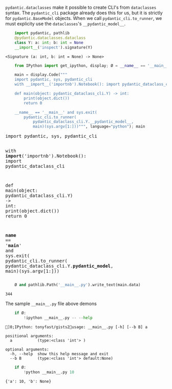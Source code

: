 `pydantic.dataclasses` make it possible to create CLI's from `dataclasses` syntax.  The `pydantic_cli` package already does this for us, but it is strictly for `pydantic.BaseModel` objects.  When we call `pydantic_cli.to_runner`, we must explicity use the `dataclasses`'s `__pydantic_model__`.


```python
    import pydantic, pathlib
    @pydantic.dataclasses.dataclass
    class Y: a: int; b: int = None
    __import__('inspect').signature(Y)
```




    <Signature (a: int, b: int = None) -> None>




```python
    from IPython import get_ipython, display; Ø = __name__ == '__main__'
```


```python
    main = display.Code("""
    import pydantic, sys, pydantic_cli
    with __import__('importnb').Notebook(): import pydantic_dataclass_cli

    def main(object: pydantic_dataclass_cli.Y) -> int:
        print(object.dict())
        return 0

    __name__ == '__main__' and sys.exit(
        pydantic_cli.to_runner(
            pydantic_dataclass_cli.Y.__pydantic_model__, 
            main)(sys.argv[1:]))""", language="python"); main
```




<style>.output_html .hll { background-color: #ffffcc }
.output_html  { background: #f8f8f8; }
.output_html .c { color: #408080; font-style: italic } /* Comment */
.output_html .err { border: 1px solid #FF0000 } /* Error */
.output_html .k { color: #008000; font-weight: bold } /* Keyword */
.output_html .o { color: #666666 } /* Operator */
.output_html .ch { color: #408080; font-style: italic } /* Comment.Hashbang */
.output_html .cm { color: #408080; font-style: italic } /* Comment.Multiline */
.output_html .cp { color: #BC7A00 } /* Comment.Preproc */
.output_html .cpf { color: #408080; font-style: italic } /* Comment.PreprocFile */
.output_html .c1 { color: #408080; font-style: italic } /* Comment.Single */
.output_html .cs { color: #408080; font-style: italic } /* Comment.Special */
.output_html .gd { color: #A00000 } /* Generic.Deleted */
.output_html .ge { font-style: italic } /* Generic.Emph */
.output_html .gr { color: #FF0000 } /* Generic.Error */
.output_html .gh { color: #000080; font-weight: bold } /* Generic.Heading */
.output_html .gi { color: #00A000 } /* Generic.Inserted */
.output_html .go { color: #888888 } /* Generic.Output */
.output_html .gp { color: #000080; font-weight: bold } /* Generic.Prompt */
.output_html .gs { font-weight: bold } /* Generic.Strong */
.output_html .gu { color: #800080; font-weight: bold } /* Generic.Subheading */
.output_html .gt { color: #0044DD } /* Generic.Traceback */
.output_html .kc { color: #008000; font-weight: bold } /* Keyword.Constant */
.output_html .kd { color: #008000; font-weight: bold } /* Keyword.Declaration */
.output_html .kn { color: #008000; font-weight: bold } /* Keyword.Namespace */
.output_html .kp { color: #008000 } /* Keyword.Pseudo */
.output_html .kr { color: #008000; font-weight: bold } /* Keyword.Reserved */
.output_html .kt { color: #B00040 } /* Keyword.Type */
.output_html .m { color: #666666 } /* Literal.Number */
.output_html .s { color: #BA2121 } /* Literal.String */
.output_html .na { color: #7D9029 } /* Name.Attribute */
.output_html .nb { color: #008000 } /* Name.Builtin */
.output_html .nc { color: #0000FF; font-weight: bold } /* Name.Class */
.output_html .no { color: #880000 } /* Name.Constant */
.output_html .nd { color: #AA22FF } /* Name.Decorator */
.output_html .ni { color: #999999; font-weight: bold } /* Name.Entity */
.output_html .ne { color: #D2413A; font-weight: bold } /* Name.Exception */
.output_html .nf { color: #0000FF } /* Name.Function */
.output_html .nl { color: #A0A000 } /* Name.Label */
.output_html .nn { color: #0000FF; font-weight: bold } /* Name.Namespace */
.output_html .nt { color: #008000; font-weight: bold } /* Name.Tag */
.output_html .nv { color: #19177C } /* Name.Variable */
.output_html .ow { color: #AA22FF; font-weight: bold } /* Operator.Word */
.output_html .w { color: #bbbbbb } /* Text.Whitespace */
.output_html .mb { color: #666666 } /* Literal.Number.Bin */
.output_html .mf { color: #666666 } /* Literal.Number.Float */
.output_html .mh { color: #666666 } /* Literal.Number.Hex */
.output_html .mi { color: #666666 } /* Literal.Number.Integer */
.output_html .mo { color: #666666 } /* Literal.Number.Oct */
.output_html .sa { color: #BA2121 } /* Literal.String.Affix */
.output_html .sb { color: #BA2121 } /* Literal.String.Backtick */
.output_html .sc { color: #BA2121 } /* Literal.String.Char */
.output_html .dl { color: #BA2121 } /* Literal.String.Delimiter */
.output_html .sd { color: #BA2121; font-style: italic } /* Literal.String.Doc */
.output_html .s2 { color: #BA2121 } /* Literal.String.Double */
.output_html .se { color: #BB6622; font-weight: bold } /* Literal.String.Escape */
.output_html .sh { color: #BA2121 } /* Literal.String.Heredoc */
.output_html .si { color: #BB6688; font-weight: bold } /* Literal.String.Interpol */
.output_html .sx { color: #008000 } /* Literal.String.Other */
.output_html .sr { color: #BB6688 } /* Literal.String.Regex */
.output_html .s1 { color: #BA2121 } /* Literal.String.Single */
.output_html .ss { color: #19177C } /* Literal.String.Symbol */
.output_html .bp { color: #008000 } /* Name.Builtin.Pseudo */
.output_html .fm { color: #0000FF } /* Name.Function.Magic */
.output_html .vc { color: #19177C } /* Name.Variable.Class */
.output_html .vg { color: #19177C } /* Name.Variable.Global */
.output_html .vi { color: #19177C } /* Name.Variable.Instance */
.output_html .vm { color: #19177C } /* Name.Variable.Magic */
.output_html .il { color: #666666 } /* Literal.Number.Integer.Long */</style><div class="highlight"><pre><span></span><span class="kn">import</span> <span class="nn">pydantic</span><span class="o">,</span> <span class="nn">sys</span><span class="o">,</span> <span class="nn">pydantic_cli</span>
<span class="k">with</span> <span class="nb">__import__</span><span class="p">(</span><span class="s1">&#39;importnb&#39;</span><span class="p">)</span><span class="o">.</span><span class="n">Notebook</span><span class="p">():</span> <span class="kn">import</span> <span class="nn">pydantic_dataclass_cli</span>

<span class="k">def</span> <span class="nf">main</span><span class="p">(</span><span class="nb">object</span><span class="p">:</span> <span class="n">pydantic_dataclass_cli</span><span class="o">.</span><span class="n">Y</span><span class="p">)</span> <span class="o">-&gt;</span> <span class="nb">int</span><span class="p">:</span>
    <span class="k">print</span><span class="p">(</span><span class="nb">object</span><span class="o">.</span><span class="n">dict</span><span class="p">())</span>
    <span class="k">return</span> <span class="mi">0</span>

<span class="vm">__name__</span> <span class="o">==</span> <span class="s1">&#39;__main__&#39;</span> <span class="ow">and</span> <span class="n">sys</span><span class="o">.</span><span class="n">exit</span><span class="p">(</span>
    <span class="n">pydantic_cli</span><span class="o">.</span><span class="n">to_runner</span><span class="p">(</span>
        <span class="n">pydantic_dataclass_cli</span><span class="o">.</span><span class="n">Y</span><span class="o">.</span><span class="n">__pydantic_model__</span><span class="p">,</span> 
        <span class="n">main</span><span class="p">)(</span><span class="n">sys</span><span class="o">.</span><span class="n">argv</span><span class="p">[</span><span class="mi">1</span><span class="p">:]))</span>
</pre></div>





```python
    Ø and pathlib.Path('__main__.py').write_text(main.data)
```




    344



The sample `__main__.py` file above demons


```python
    if Ø: 
        !ipython __main__.py -- --help
```

    ]0;IPython: tonyfast/gists2usage: __main__.py [-h] [--b B] a
    
    positional arguments:
      a           (type:<class 'int'> )
    
    optional arguments:
      -h, --help  show this help message and exit
      --b B       (type:<class 'int'> default:None)



```python
    if Ø:
        !python __main__.py 10
```

    {'a': 10, 'b': None}

